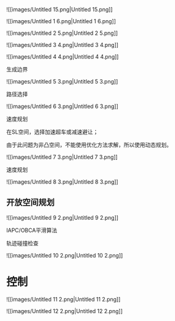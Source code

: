 ![[images/Untitled 15.png|Untitled 15.png]]

![[images/Untitled 1 6.png|Untitled 1 6.png]]

![[images/Untitled 2 5.png|Untitled 2 5.png]]

![[images/Untitled 3 4.png|Untitled 3 4.png]]

![[images/Untitled 4 4.png|Untitled 4 4.png]]

生成边界

![[images/Untitled 5 3.png|Untitled 5 3.png]]

路径选择

![[images/Untitled 6 3.png|Untitled 6 3.png]]

速度规划

在SL空间，选择加速超车或减速避让；

由于此问题为非凸空间，不能使用优化方法求解，所以使用动态规划。

![[images/Untitled 7 3.png|Untitled 7 3.png]]

速度规划

![[images/Untitled 8 3.png|Untitled 8 3.png]]

## 开放空间规划

![[images/Untitled 9 2.png|Untitled 9 2.png]]

IAPC/OBCA平滑算法

轨迹碰撞检查

![[images/Untitled 10 2.png|Untitled 10 2.png]]

# 控制

![[images/Untitled 11 2.png|Untitled 11 2.png]]

![[images/Untitled 12 2.png|Untitled 12 2.png]]